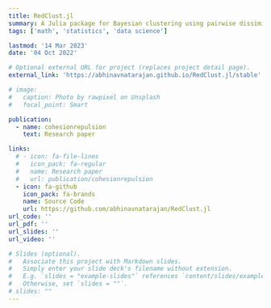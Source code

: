 ```yaml
---
title: RedClust.jl
summary: A Julia package for Bayesian clustering using pairwise dissimilarities.
tags: ['math', 'statistics', 'data science']

lastmod: '14 Mar 2023'
date: '04 Oct 2022'

# Optional external URL for project (replaces project detail page).
external_link: 'https://abhinavnatarajan.github.io/RedClust.jl/stable'

# image:
#   caption: Photo by rawpixel on Unsplash
#   focal_point: Smart

publication:
  - name: cohesionrepulsion
    text: Research paper

links:
  # - icon: fa-file-lines
  #   icon_pack: fa-regular
  #   name: Research paper
  #   url: publication/cohesionrepulsion
  - icon: fa-github
    icon_pack: fa-brands
    name: Source Code
    url: https://github.com/abhinavnatarajan/RedClust.jl
url_code: ''
url_pdf: ''
url_slides: ''
url_video: ''

# Slides (optional).
#   Associate this project with Markdown slides.
#   Simply enter your slide deck's filename without extension.
#   E.g. `slides = "example-slides"` references `content/slides/example-slides.md`.
#   Otherwise, set `slides = ""`.
# slides: ""
---
```

